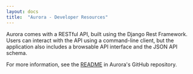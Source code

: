 ```yaml
---
layout: docs
title:  "Aurora - Developer Resources"
---
```


Aurora comes with a RESTful API, built using the Django Rest Framework. Users can interact with the API using a command-line client, but the application also includes a browsable API interface and the JSON API schema.

For more information, see the [README](https://github.com/RockefellerArchiveCenter/aurora/blob/master/README.md) in Aurora's GitHub repository.
